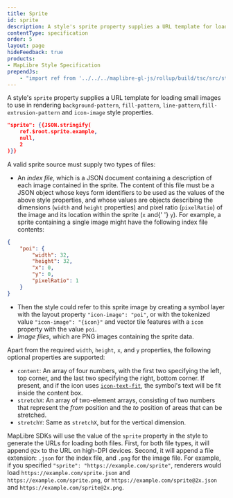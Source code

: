 ```yaml
---
title: Sprite
id: sprite
description: A style's sprite property supplies a URL template for loading small images to use in rendering background-pattern, fill-pattern, line-pattern,fill-extrusion-pattern and icon-image style properties.
contentType: specification
order: 5
layout: page
hideFeedback: true
products:
- MapLibre Style Specification
prependJs:
    - "import ref from '../../../maplibre-gl-js/rollup/build/tsc/src/style-spec/reference/latest';"
---
```


A style's `sprite` property supplies a URL template for loading small images to use in rendering `background-pattern`, `fill-pattern`, `line-pattern`,`fill-extrusion-pattern` and `icon-image` style properties.

```json
"sprite": {{JSON.stringify(
    ref.$root.sprite.example,
    null,
    2
)}}
```

A valid sprite source must supply two types of files:

- An _index file_, which is a JSON document containing a description of each image contained in the sprite. The content of this file must be a JSON object whose keys form identifiers to be used as the values of the above style properties, and whose values are objects describing the dimensions (`width` and `height` properties) and pixel ratio (`pixelRatio`) of the image and its location within the sprite (`x` and{' '} `y`). For example, a sprite containing a single image might have the following index file contents:

```json
{
    "poi": {
        "width": 32,
        "height": 32,
        "x": 0,
        "y": 0,
        "pixelRatio": 1
    }
}
```

- Then the style could refer to this sprite image by creating a symbol layer with the layout property `"icon-image": "poi"`, or with the tokenized value  `"icon-image": "{icon}"` and vector tile features with a `icon` property with the value `poi`.
- _Image files_, which are PNG images containing the sprite data.

Apart from the required `width`, `height`, `x`, and `y` properties, the following optional properties are supported:
<!-- copyeditor ignore retext-passive -->
- `content`: An array of four numbers, with the first two specifying the left, top corner, and the last two specifying the right, bottom corner. If present, and if the icon uses [`icon-text-fit`](/maplibre-gl-style-spec/style-spec/layers/#layout-symbol-icon-text-fit), the symbol's text will be fit inside the content box.
- `stretchX`: An array of two-element arrays, consisting of two numbers that represent the _from_ position and the _to_ position of areas that can be stretched.
- `stretchY`: Same as `stretchX`, but for the vertical dimension.

MapLibre SDKs will use the value of the `sprite` property in the style to generate the URLs for loading both files. First, for both file types, it will append `@2x` to the URL on high-DPI devices. Second, it will append a file extension: `.json` for the index file, and `.png` for the image file. For example, if you specified `"sprite": "https://example.com/sprite"`, renderers would load `https://example.com/sprite.json` and `https://example.com/sprite.png`, or `https://example.com/sprite@2x.json` and `https://example.com/sprite@2x.png`.

